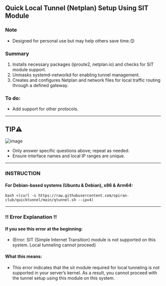 ## Quick Local Tunnel (Netplan) Setup Using SIT Module

### Note
 - Designed for personal use but may help others save time.😊

### Summary
 1. Installs necessary packages (iproute2, netplan.io) and checks for SIT module support.
 2. Unmasks systemd-networkd for enabling tunnel management.
 3. Creates and configures Netplan and network files for local traffic routing through a defined gateway.
   
### To do:
 - Add support for other protocols.

--------------------
## TIP⚠️

![image](https://github.com/user-attachments/assets/e6047385-80a7-4d73-a24e-f1042ed94398)


 - Only answer specific questions above; repeat as needed.
 - Ensure interface names and local IP ranges are unique. 

--------------------------

### INSTRUCTION

#### For Debian-based systems (Ubuntu & Debian), x86 & Arm64:

```
bash <(curl -s https://raw.githubusercontent.com/opiran-club/quicktunnel/main/qtunnel.sh --ipv4)
```
--------------
### ‼️ Error Explanation ‼️
#### If you see this error at the beginning:
 - (Error: SIT (Simple Internet Transition) module is not supported on this system. Local tunneling cannot proceed)
#### What this means:
 - This error indicates that the sit module required for local tunneling is not supported in your server’s kernel. As a result, you cannot proceed with the tunnel setup using this module on this system.

